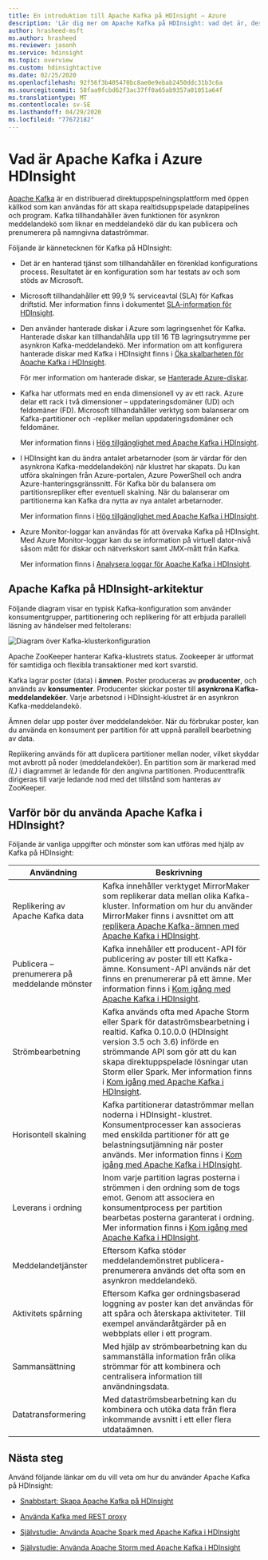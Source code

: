 ```yaml
---
title: En introduktion till Apache Kafka på HDInsight – Azure
description: 'Lär dig mer om Apache Kafka på HDInsight: vad det är, dess syfte och var du hittar exempel och kommer igång.'
author: hrasheed-msft
ms.author: hrasheed
ms.reviewer: jasonh
ms.service: hdinsight
ms.topic: overview
ms.custom: hdinsightactive
ms.date: 02/25/2020
ms.openlocfilehash: 92f56f3b405470bc8ae0e9ebab2450ddc31b3c6a
ms.sourcegitcommit: 58faa9fcbd62f3ac37ff0a65ab9357a01051a64f
ms.translationtype: MT
ms.contentlocale: sv-SE
ms.lasthandoff: 04/29/2020
ms.locfileid: "77672182"
---
```

# <a name="what-is-apache-kafka-in-azure-hdinsight"></a>Vad är Apache Kafka i Azure HDInsight

[Apache Kafka](https://kafka.apache.org) är en distribuerad direktuppspelningsplattform med öppen källkod som kan användas för att skapa realtidsuppspelade datapipelines och program. Kafka tillhandahåller även funktionen för asynkron meddelandekö som liknar en meddelandekö där du kan publicera och prenumerera på namngivna dataströmmar.

Följande är kännetecknen för Kafka på HDInsight:

* Det är en hanterad tjänst som tillhandahåller en förenklad konfigurations process. Resultatet är en konfiguration som har testats av och som stöds av Microsoft.

* Microsoft tillhandahåller ett 99,9 % serviceavtal (SLA) för Kafkas driftstid. Mer information finns i dokumentet [SLA-information för HDInsight](https://azure.microsoft.com/support/legal/sla/hdinsight/v1_0/).

* Den använder hanterade diskar i Azure som lagringsenhet för Kafka. Hanterade diskar kan tillhandahålla upp till 16 TB lagringsutrymme per asynkron Kafka-meddelandekö. Mer information om att konfigurera hanterade diskar med Kafka i HDInsight finns i [Öka skalbarheten för Apache Kafka i HDInsight](apache-kafka-scalability.md).

    För mer information om hanterade diskar, se [Hanterade Azure-diskar](../../virtual-machines/windows/managed-disks-overview.md).

* Kafka har utformats med en enda dimensionell vy av ett rack. Azure delar ett rack i två dimensioner – uppdateringsdomäner (UD) och feldomäner (FD). Microsoft tillhandahåller verktyg som balanserar om Kafka-partitioner och -repliker mellan uppdateringsdomäner och feldomäner.

    Mer information finns i [Hög tillgänglighet med Apache Kafka i HDInsight](apache-kafka-high-availability.md).

* I HDInsight kan du ändra antalet arbetarnoder (som är värdar för den asynkrona Kafka-meddelandekön) när klustret har skapats. Du kan utföra skalningen från Azure-portalen, Azure PowerShell och andra Azure-hanteringsgränssnitt. För Kafka bör du balansera om partitionsrepliker efter eventuell skalning. När du balanserar om partitionerna kan Kafka dra nytta av nya antalet arbetarnoder.

    Mer information finns i [Hög tillgänglighet med Apache Kafka i HDInsight](apache-kafka-high-availability.md).

* Azure Monitor-loggar kan användas för att övervaka Kafka på HDInsight. Med Azure Monitor-loggar kan du se information på virtuell dator-nivå såsom mått för diskar och nätverkskort samt JMX-mått från Kafka.

    Mer information finns i [Analysera loggar för Apache Kafka i HDInsight](apache-kafka-log-analytics-operations-management.md).

## <a name="apache-kafka-on-hdinsight-architecture"></a>Apache Kafka på HDInsight-arkitektur

Följande diagram visar en typisk Kafka-konfiguration som använder konsumentgrupper, partitionering och replikering för att erbjuda parallell läsning av händelser med feltolerans:

![Diagram över Kafka-klusterkonfiguration](./media/apache-kafka-introduction/kafka-cluster-diagram.png)

Apache ZooKeeper hanterar Kafka-klustrets status. Zookeeper är utformat för samtidiga och flexibla transaktioner med kort svarstid.

Kafka lagrar poster (data) i **ämnen**. Poster produceras av **producenter**, och används av **konsumenter**. Producenter skickar poster till **asynkrona Kafka-meddelandeköer**. Varje arbetsnod i HDInsight-klustret är en asynkron Kafka-meddelandekö.

Ämnen delar upp poster över meddelandeköer. När du förbrukar poster, kan du använda en konsument per partition för att uppnå parallell bearbetning av data.

Replikering används för att duplicera partitioner mellan noder, vilket skyddar mot avbrott på noder (meddelandeköer). En partition som är markerad med *(L)* i diagrammet är ledande för den angivna partitionen. Producenttrafik dirigeras till varje ledande nod med det tillstånd som hanteras av ZooKeeper.

## <a name="why-use-apache-kafka-on-hdinsight"></a>Varför bör du använda Apache Kafka i HDInsight?

Följande är vanliga uppgifter och mönster som kan utföras med hjälp av Kafka på HDInsight:

|Användning |Beskrivning |
|---|---|
|Replikering av Apache Kafka data|Kafka innehåller verktyget MirrorMaker som replikerar data mellan olika Kafka-kluster. Information om hur du använder MirrorMaker finns i avsnittet om att [replikera Apache Kafka-ämnen med Apache Kafka i HDInsight](apache-kafka-mirroring.md).|
|Publicera – prenumerera på meddelande mönster|Kafka innehåller ett producent-API för publicering av poster till ett Kafka-ämne. Konsument-API används när det finns en prenumererar på ett ämne. Mer information finns i [Kom igång med Apache Kafka i HDInsight](apache-kafka-get-started.md).|
|Strömbearbetning|Kafka används ofta med Apache Storm eller Spark för dataströmsbearbetning i realtid. Kafka 0.10.0.0 (HDInsight version 3.5 och 3.6) införde en strömmande API som gör att du kan skapa direktuppspelade lösningar utan Storm eller Spark. Mer information finns i [Kom igång med Apache Kafka i HDInsight](apache-kafka-get-started.md).|
|Horisontell skalning|Kafka partitionerar dataströmmar mellan noderna i HDInsight-klustret. Konsumentprocesser kan associeras med enskilda partitioner för att ge belastningsutjämning när poster används. Mer information finns i [Kom igång med Apache Kafka i HDInsight](apache-kafka-get-started.md).|
|Leverans i ordning|Inom varje partition lagras posterna i strömmen i den ordning som de togs emot. Genom att associera en konsumentprocess per partition bearbetas posterna garanterat i ordning. Mer information finns i [Kom igång med Apache Kafka i HDInsight](apache-kafka-get-started.md).|
|Meddelandetjänster|Eftersom Kafka stöder meddelandemönstret publicera-prenumerera används det ofta som en asynkron meddelandekö.|
|Aktivitets spårning|Eftersom Kafka ger ordningsbaserad loggning av poster kan det användas för att spåra och återskapa aktiviteter. Till exempel användaråtgärder på en webbplats eller i ett program.|
|Sammansättning|Med hjälp av strömbearbetning kan du sammanställa information från olika strömmar för att kombinera och centralisera information till användningsdata.|
|Datatransformering|Med dataströmsbearbetning kan du kombinera och utöka data från flera inkommande avsnitt i ett eller flera utdataämnen.|

## <a name="next-steps"></a>Nästa steg

Använd följande länkar om du vill veta om hur du använder Apache Kafka på HDInsight:

* [Snabbstart: Skapa Apache Kafka på HDInsight](apache-kafka-get-started.md)

* [Använda Kafka med REST proxy](rest-proxy.md)

* [Självstudie: Använda Apache Spark med Apache Kafka i HDInsight](../hdinsight-apache-spark-with-kafka.md)

* [Självstudie: Använda Apache Storm med Apache Kafka i HDInsight](../hdinsight-apache-storm-with-kafka.md)
